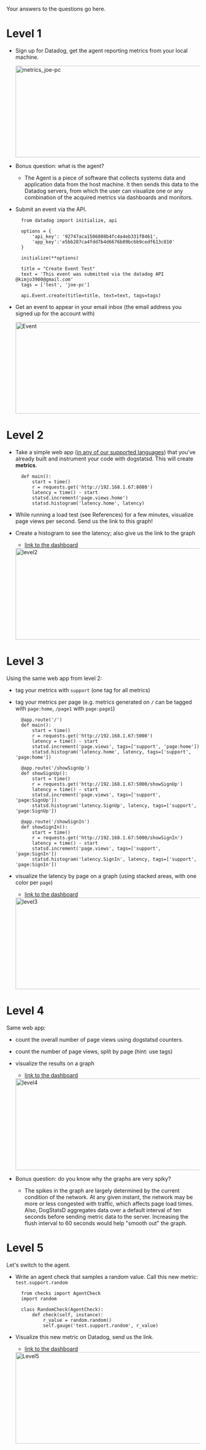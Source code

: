 Your answers to the questions go here.

# Level 1

* Sign up for Datadog, get the agent reporting metrics from your local machine.

	<a href="https://www.flickr.com/photos/138504719@N03/22983167964/in/dateposted-public/" title="metrics_joe-pc">
	<img src="https://farm1.staticflickr.com/586/22983167964_efc97e20a5_b.jpg" width="512" height="239" alt="metrics_joe-pc"></a>
* Bonus question: what is the agent?
	* The Agent is a piece of software that collects systems data and application data from the host machine. It then sends this data to the Datadog servers, from which the user can visualize one or any combination of the acquired metrics via dashboards and monitors.
* Submit an event via the API.
  	
        from datadog import initialize, api

        options = {
            'api_key': '92747aca1506808b4fc4a4eb331f8461',
            'app_key':'e5bb287ca4fdd7b4d6676b89bc6b9cedf613c810'
        }
	
        initialize(**options)
	
  		title = "Create Event Test"
    	text = 'This event was submitted via the datadog API @kimjo3900@gmail.com'
    	tags = ['test', 'joe-pc']
	
    	api.Event.create(title=title, text=text, tags=tags)
* Get an event to appear in your email inbox (the email address you signed up for the account with)

	<a href="https://www.flickr.com/photos/138504719@N03/23528946651/in/dateposted-public/" title="Event">
	<img src="https://farm6.staticflickr.com/5793/23528946651_fe726d4aaa_b.jpg" width="512" height="239" alt="Event"></a>

# Level 2

* Take a simple web app ([in any of our supported languages](http://docs.datadoghq.com/libraries/)) that you've already built and instrument your code with dogstatsd. This will create **metrics**.
	
    	def main():
        	start = time()
        	r = requests.get('http://192.168.1.67:8080')
        	latency = time() - start
        	statsd.increment('page.views.home')
        	statsd.histogram('latency.home', latency)
* While running a load test (see References) for a few minutes, visualize page views per second. Send us the link to this graph!
* Create a histogram to see the latency; also give us the link to the graph
	* [link to the dashboard](https://app.datadoghq.com/dash/84646/level-2?live=false&page=0&is_auto=false&from_ts=1449406812950&to_ts=1449407147367&tile_size=m)

	<a href="https://www.flickr.com/photos/138504719@N03/23243199149/in/dateposted-public/" title="level2">
	<img src="https://farm6.staticflickr.com/5800/23243199149_573b3529a6_b.jpg" width="512" height="239" alt="level2"></a>

# Level 3

Using the same web app from level 2:

* tag your metrics with `support` (one tag for all metrics)
* tag your metrics per page (e.g. metrics generated on `/` can be tagged with `page:home`, `/page1` with  `page:page1`)

		@app.route('/')
		def main():
		    start = time()
		    r = requests.get('http://192.168.1.67:5000')
		    latency = time() - start
		    statsd.increment('page.views', tags=['support', 'page:home'])
		    statsd.histogram('latency.home', latency, tags=['support', 'page:home'])

		@app.route('/showSignUp')
		def showSignUp():
		    start = time()
		    r = requests.get('http://192.168.1.67:5000/showSignUp')
		    latency = time() - start
		    statsd.increment('page.views', tags=['support', 'page:SignUp'])
		    statsd.histogram('latency.SignUp', latency, tags=['support', 'page:SignUp'])
		
		@app.route('/showSignIn')
		def showSignIn():
		    start = time()
		    r = requests.get('http://192.168.1.67:5000/showSignIn')
		    latency = time() - start
		    statsd.increment('page.views', tags=['support', 'page:SignIn'])
		    statsd.histogram('latency.SignIn', latency, tags=['support', 'page:SignIn'])
* visualize the latency by page on a graph (using stacked areas, with one color per `page`)
	* [link to the dashboard](https://app.datadoghq.com/dash/85371/level-3?live=false&page=0&is_auto=false&from_ts=1449570206474&to_ts=1449570782745&tile_size=m)

	<a href="https://www.flickr.com/photos/138504719@N03/23245740969/in/dateposted-public/" title="level3">
	<img src="https://farm1.staticflickr.com/654/23245740969_23309690b6_b.jpg" width="512" height="239" alt="level3"></a>

# Level 4

Same web app:

* count the overall number of page views using dogstatsd counters.
* count the number of page views, split by page (hint: use tags)
* visualize the results on a graph
	* [link to the dashboard](https://app.datadoghq.com/dash/85661/level-4?live=false&page=0&is_auto=false&from_ts=1449569578841&to_ts=1449569959514&tile_size=m)

	<a href="https://www.flickr.com/photos/138504719@N03/23587583426/in/dateposted-public/" title="level4">
	<img src="https://farm6.staticflickr.com/5726/23587583426_af2bbb3b3b_b.jpg" width="512" height="239" alt="level4"></a>
* Bonus question: do you know why the graphs are very spiky?
	* The spikes in the graph are largely determined by the current condition of the network. At any given instant, the network may be more or less congested with traffic, which affects page load times. Also, DogStatsD aggregates data over a default interval of ten seconds before sending metric data to the server. Increasing the flush interval to 60 seconds would help "smooth out" the graph.

# Level 5

Let's switch to the agent.

* Write an agent check that samples a random value. Call this new metric: `test.support.random`

		from checks import AgentCheck  
		import random

		class RandomCheck(AgentCheck):  
  			def check(self, instance):
				r_value = random.random()
    			self.gauge('test.support.random', r_value)
* Visualize this new metric on Datadog, send us the link.
	* [link to the dashboard](https://app.datadoghq.com/dash/85697/level-5?live=false&page=0&is_auto=false&from_ts=1449588586107&to_ts=1449588894009&tile_size=m)

	<a href="https://www.flickr.com/photos/138504719@N03/23585034226/in/dateposted-public/" title="Level5">
	<img src="https://farm1.staticflickr.com/677/23585034226_911f00c1a3_b.jpg" width="512" height="239" alt="Level5"></a>